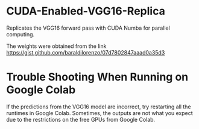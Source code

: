 # CUDA-Enabled-VGG16-Replica
Replicates the VGG16 forward pass with CUDA Numba for parallel computing. 

The weights were obtained from the link https://gist.github.com/baraldilorenzo/07d7802847aaad0a35d3

# Trouble Shooting When Running on Google Colab

If the predictions from the VGG16 model are incorrect, try restarting all the runtimes in Google Colab. Sometimes, the outputs are not what you expect due to the restrictions on the free GPUs from Google Colab.
